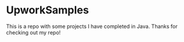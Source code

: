 # UpworkSamples
This is a repo with some projects I have completed in Java. Thanks for checking out my repo!
